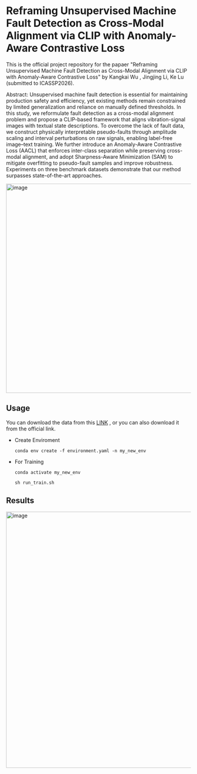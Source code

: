 # Reframing Unsupervised Machine Fault Detection as Cross-Modal Alignment via CLIP with Anomaly-Aware Contrastive Loss
This is the official project repository for the papaer "Reframing Unsupervised Machine Fault Detection as Cross-Modal Alignment via CLIP with Anomaly-Aware Contrastive Loss" by Kangkai Wu , Jingjing Li, Ke Lu (submitted to ICASSP2026).

Abstract: Unsupervised machine fault detection is essential for maintaining production safety and efficiency, yet existing methods remain constrained by limited generalization and reliance on manually defined thresholds. In this study, we reformulate fault detection as a cross-modal alignment problem and propose a CLIP-based framework that aligns vibration-signal images with textual state descriptions. To overcome the lack of fault data, we construct physically interpretable pseudo-faults through amplitude scaling and interval perturbations on raw signals, enabling label-free image–text training. We further introduce an Anomaly-Aware Contrastive Loss (AACL) that enforces inter-class separation while preserving cross-modal alignment, and adopt Sharpness-Aware Minimization (SAM) to mitigate overfitting to pseudo-fault samples and improve robustness. Experiments on three benchmark datasets demonstrate that our method surpasses state-of-the-art approaches.

<img width="1346" height="571" alt="image" src="https://github.com/user-attachments/assets/6c02ed16-ddea-4dd6-a67a-1a85005eeeaa" />



## Usage
You can download the data from this [LINK](https://pan.quark.cn/s/b7806b883a60) , or you can also download it from the official link.


* Create Enviroment

    `conda env create -f environment.yaml -n my_new_env`

* For Training

    `conda activate my_new_env`
  
    `sh run_train.sh`
  
## Results
<img width="1346" height="699" alt="image" src="https://github.com/user-attachments/assets/fbb865c9-e440-41db-8700-abe373ea0775" />

